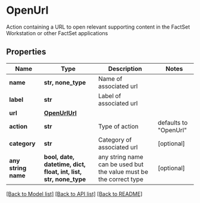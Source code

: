 # OpenUrl

Action containing a URL to open relevant supporting content in the FactSet Workstation or other FactSet applications 

## Properties
Name | Type | Description | Notes
------------ | ------------- | ------------- | -------------
**name** | **str, none_type** | Name of associated url | 
**label** | **str** | Label of associated url | 
**url** | [**OpenUrlUrl**](OpenUrlUrl.md) |  | 
**action** | **str** | Type of action | defaults to "OpenUrl"
**category** | **str** | Category of associated url | [optional] 
**any string name** | **bool, date, datetime, dict, float, int, list, str, none_type** | any string name can be used but the value must be the correct type | [optional]

[[Back to Model list]](../README.md#documentation-for-models) [[Back to API list]](../README.md#documentation-for-api-endpoints) [[Back to README]](../README.md)


